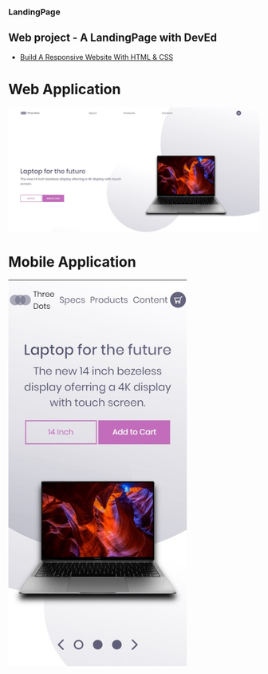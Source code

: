 ### LandingPage

## Web project - A LandingPage with DevEd

- [Build A Responsive Website With HTML & CSS](https://www.youtube.com/watch?v=ZeDP-rzOnAA&list=PLFeXgTTyHkzf1XWSEaTjJDBosyPOo9HSI&index=38&t=189s)

# Web Application

<img src="./img/web.jpg" alt="WebApp" />

# Mobile Application

<img src="./img/iphonex.jpg" alt="IphoneApp" />

